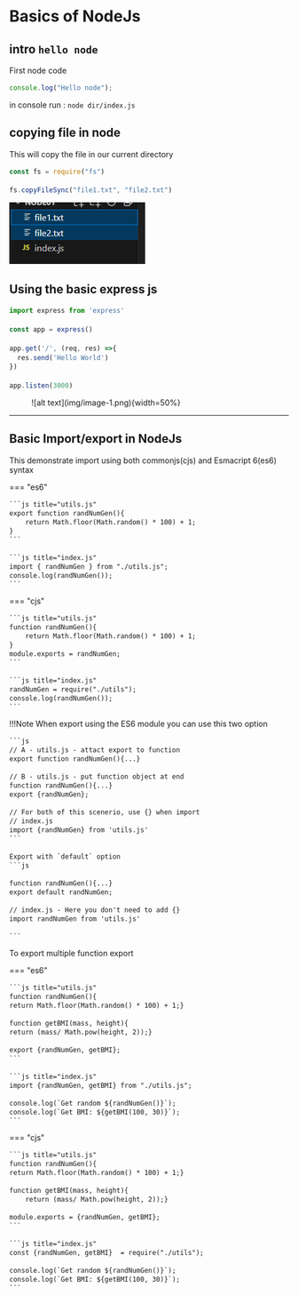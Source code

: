 # Basics of NodeJs

## intro `hello node`

First node code

```js
console.log("Hello node");
```
in console run : `node dir/index.js`


## copying file in node

This will copy the file in our current directory

```js
const fs = require("fs")

fs.copyFileSync("file1.txt", "file2.txt")
```

![alt text](img/image.png)

## Using the basic express js

```js
import express from 'express'

const app = express()

app.get('/', (req, res) =>{
  res.send('Hello World')
})

app.listen(3000)
```
<figure markdown="span">
![alt text](img/image-1.png){width=50%}
</figure>
<hr>

## Basic Import/export in NodeJs

This demonstrate import using both commonjs(cjs) and Esmacript 6(es6) syntax

=== "es6"

    ```js title="utils.js"
    export function randNumGen(){
        return Math.floor(Math.random() * 100) + 1;
    }
    ```

    ```js title="index.js"
    import { randNumGen } from "./utils.js";
    console.log(randNumGen());
    ```


=== "cjs"

    ```js title="utils.js"
    function randNumGen(){
        return Math.floor(Math.random() * 100) + 1;
    }
    module.exports = randNumGen;
    ```

    ```js title="index.js"
    randNumGen = require("./utils");
    console.log(randNumGen());
    ```

!!!Note
    When export using the ES6 module you can use this two option

    ```js
    // A - utils.js - attact export to function
    export function randNumGen(){...}

    // B - utils.js - put function object at end
    function randNumGen(){...} 
    export {randNumGen};

    // For both of this scenerio, use {} when import
    // index.js
    import {randNumGen} from 'utils.js'
    ```
   
    Export with `default` option
    ```js
    
    function randNumGen(){...}
    export default randNumGen;

    // index.js - Here you don't need to add {}
    import randNumGen from 'utils.js'

    ```

To export multiple function export

=== "es6"

    ```js title="utils.js"
    function randNumGen(){
    return Math.floor(Math.random() * 100) + 1;}

    function getBMI(mass, height){
    return (mass/ Math.pow(height, 2));}

    export {randNumGen, getBMI};
    ```

    ```js title="index.js"
    import {randNumGen, getBMI} from "./utils.js";

    console.log(`Get random ${randNumGen()}`);
    console.log(`Get BMI: ${getBMI(100, 30)}`);
    ```


=== "cjs"

    ```js title="utils.js"
    function randNumGen(){
    return Math.floor(Math.random() * 100) + 1;}

    function getBMI(mass, height){
        return (mass/ Math.pow(height, 2));}

    module.exports = {randNumGen, getBMI};
    ```

    ```js title="index.js"
    const {randNumGen, getBMI}  = require("./utils");

    console.log(`Get random ${randNumGen()}`);
    console.log(`Get BMI: ${getBMI(100, 30)}`);
    ```